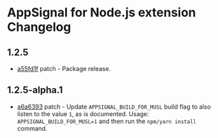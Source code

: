 # AppSignal for Node.js extension Changelog

## 1.2.5

- [a55fd1f](https://github.com/appsignal/appsignal-nodejs/commit/a55fd1f0d7aedc1d06024031db80ee4543b332bf) patch - Package release.

## 1.2.5-alpha.1

- [a6a6393](https://github.com/appsignal/appsignal-nodejs/commit/a6a6393ca3d6e2d6cfb82e46615d78c47a7c6fde) patch - Update `APPSIGNAL_BUILD_FOR_MUSL` build flag to also listen to the value `1`,
  as is documented. Usage: `APPSIGNAL_BUILD_FOR_MUSL=1` and then run the
  `npm/yarn install` command.
